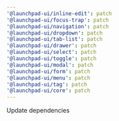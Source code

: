 ```yaml
---
'@launchpad-ui/inline-edit': patch
'@launchpad-ui/focus-trap': patch
'@launchpad-ui/navigation': patch
'@launchpad-ui/dropdown': patch
'@launchpad-ui/tab-list': patch
'@launchpad-ui/drawer': patch
'@launchpad-ui/select': patch
'@launchpad-ui/toggle': patch
'@launchpad-ui/modal': patch
'@launchpad-ui/form': patch
'@launchpad-ui/menu': patch
'@launchpad-ui/tag': patch
'@launchpad-ui/core': patch
---
```


Update dependencies
